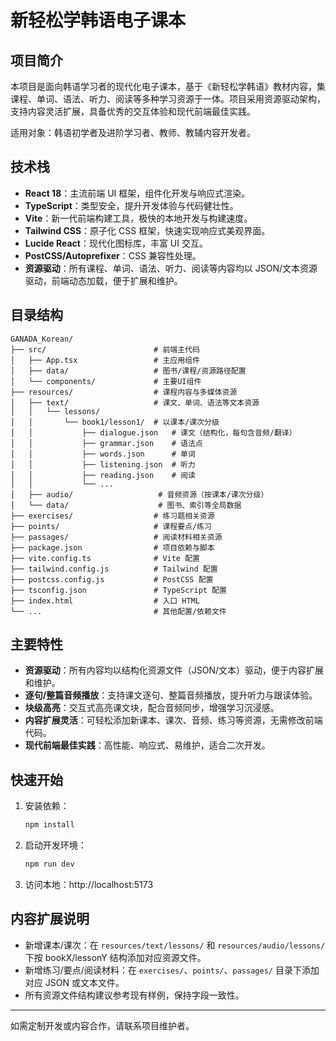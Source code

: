 # 新轻松学韩语电子课本

## 项目简介

本项目是面向韩语学习者的现代化电子课本，基于《新轻松学韩语》教材内容，集课程、单词、语法、听力、阅读等多种学习资源于一体。项目采用资源驱动架构，支持内容灵活扩展，具备优秀的交互体验和现代前端最佳实践。

适用对象：韩语初学者及进阶学习者、教师、教辅内容开发者。

## 技术栈

- **React 18**：主流前端 UI 框架，组件化开发与响应式渲染。
- **TypeScript**：类型安全，提升开发体验与代码健壮性。
- **Vite**：新一代前端构建工具，极快的本地开发与构建速度。
- **Tailwind CSS**：原子化 CSS 框架，快速实现响应式美观界面。
- **Lucide React**：现代化图标库，丰富 UI 交互。
- **PostCSS/Autoprefixer**：CSS 兼容性处理。
- **资源驱动**：所有课程、单词、语法、听力、阅读等内容均以 JSON/文本资源驱动，前端动态加载，便于扩展和维护。

## 目录结构

```
GANADA_Korean/
├── src/                        # 前端主代码
│   ├── App.tsx                 # 主应用组件
│   ├── data/                   # 图书/课程/资源路径配置
│   └── components/             # 主要UI组件
├── resources/                  # 课程内容与多媒体资源
│   ├── text/                   # 课文、单词、语法等文本资源
│   │   └── lessons/
│   │       └── book1/lesson1/  # 以课本/课次分级
│   │           ├── dialogue.json   # 课文（结构化，每句含音频/翻译）
│   │           ├── grammar.json    # 语法点
│   │           ├── words.json      # 单词
│   │           ├── listening.json  # 听力
│   │           ├── reading.json    # 阅读
│   │           └── ...
│   ├── audio/                   # 音频资源（按课本/课次分级）
│   └── data/                    # 图书、索引等全局数据
├── exercises/                  # 练习题相关资源
├── points/                     # 课程要点/练习
├── passages/                   # 阅读材料相关资源
├── package.json                # 项目依赖与脚本
├── vite.config.ts              # Vite 配置
├── tailwind.config.js          # Tailwind 配置
├── postcss.config.js           # PostCSS 配置
├── tsconfig.json               # TypeScript 配置
├── index.html                  # 入口 HTML
└── ...                         # 其他配置/依赖文件
```

## 主要特性

- **资源驱动**：所有内容均以结构化资源文件（JSON/文本）驱动，便于内容扩展和维护。
- **逐句/整篇音频播放**：支持课文逐句、整篇音频播放，提升听力与跟读体验。
- **块级高亮**：交互式高亮课文块，配合音频同步，增强学习沉浸感。
- **内容扩展灵活**：可轻松添加新课本、课次、音频、练习等资源，无需修改前端代码。
- **现代前端最佳实践**：高性能、响应式、易维护，适合二次开发。

## 快速开始

1. 安装依赖：
   ```bash
   npm install
   ```
2. 启动开发环境：
   ```bash
   npm run dev
   ```
3. 访问本地：http://localhost:5173

## 内容扩展说明

- 新增课本/课次：在 `resources/text/lessons/` 和 `resources/audio/lessons/` 下按 bookX/lessonY 结构添加对应资源文件。
- 新增练习/要点/阅读材料：在 `exercises/`、`points/`、`passages/` 目录下添加对应 JSON 或文本文件。
- 所有资源文件结构建议参考现有样例，保持字段一致性。

---

如需定制开发或内容合作，请联系项目维护者。 
